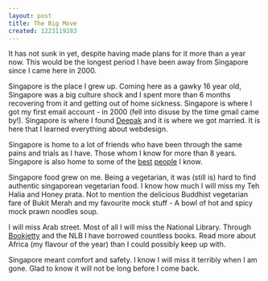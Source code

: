 ```yaml
--- 
layout: post
title: The Big Move
created: 1223119283
---
```

<p>It has not sunk in yet, despite having made plans for it more than a year now. This would be the longest period I have been away from Singapore since I came here in 2000.</p> <p>Singapore is the place I grew up. Coming here as a gawky 16 year old, Singapore was a big culture shock and I spent more than 6 months recovering from it and getting out of home sickness. Singapore is where I got my first email account - in 2000 (fell into disuse by the time gmail came by!). Singapore is where I found <a href="http://deepak.jois.name">Deepak</a> and it is where we got married. It is here that I learned everything about webdesign.</p><p>Singapore is home to a lot of friends who have been through the same pains and trials as I have. Those whom I know for more than 8 years. Singapore is also home to some of the <a href="http://tribolum.com">best</a> <a href="http://pebbleroad.com">people</a> I know. </p><p>Singapore food grew on me. Being a vegetarian, it was (still is) hard to find authentic singaporean vegetarian food. I know how much I will miss my Teh Halia and Honey prata. Not to mention the delicious Buddhist vegetarian fare of Bukit Merah and my favourite mock stuff - A bowl of hot and spicy mock prawn noodles soup.</p> <p>I will miss Arab street. Most of all I will miss the National Library. Through <a href="http://bookjetty.co">Bookjetty</a> and the NLB I have borrowed countless books. Read more about Africa (my flavour of the year) than I could possibly keep up with. </p><p>Singapore meant comfort and safety. I know I will miss it terribly when I am gone. Glad to know it will not be long before I come back.</p> 
